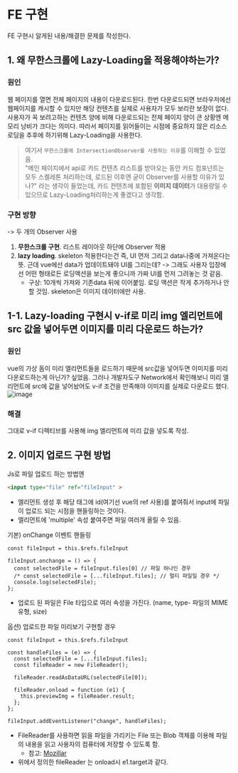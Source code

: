 # FE 구현

FE 구현시 알게된 내용/해결한 문제를 작성한다.

## 1. 왜 무한스크롤에 Lazy-Loading을 적용해야하는가?

### 원인
웹 페이지를 열면 전체 페이지의 내용이 다운로드된다. 한번 다운로드되면 브라우저에선 웹페이지를 캐시할 수 있지만 해당 컨텐츠를 실제로 사용자가 모두 보리란 보장이 없다.
사용자가 꼭 보려고하는 컨텐츠 양에 비해 다운로드되는 전체 페이지 양이 큰 상황엔 메모리 낭비가 크다는 의미다.
따라서 페이지를 읽어들이는 시점에 중요하지 않은 리소스 로딩을 추후에 하기위해 Lazy-Loading을 사용한다.

> 여기서 `무한스크롤에 IntersectionObserver를 사용하는 이유`를 이해할 수 있었음.  
> "메인 페이지에서 api로 카드 컨텐츠 리스트를 받아오는 동안 카드 컴포넌트는 모두 스켈레톤 처리하는데, 로드된 이후엔 굳이 Observer를 사용할 이유가 있나?" 라는 생각이 들었는데, 카드 컨텐츠에 포함된 **이미지 데이터**가 대용량일 수 있으므로 Lazy-Loading처리하는게 좋겠다고 생각함.

### 구현 방향
-> 두 개의 Observer 사용
1. **무한스크롤 구현**. 리스트 레이아웃 하단에 Observer 적용
2. **lazy loading**. skeleton 적용한다는건 즉, UI 먼저 그리고 data나중에 가져온다는 뜻. 근데 vue에선 data가 업데이트돼야 UI를 그리는데? 
    -> 그래도 사용자 입장에선 어떤 형태로든 로딩액션을 보는게 좋으니까 가짜 UI를 먼저 그려놓는 것 같음.
    - 구상: 10개씩 가져와 기존data 뒤에 이어붙임. 로딩 액션은 작게 추가하거나 안 할 것임. skeleton은 이미지 데이터에만 사용.


## 1-1. Lazy-loading 구현시 v-if로 미리 img 엘리먼트에 src 값을 넣어두면 이미지를 미리 다운로드 하는가?

### 원인
vue의 가상 돔이 미리 엘리먼트들을 로드하기 때문에 src값을 넣어두면 이미지를 미리 다운로드하는게 아닌가? 싶었음. 그러나 개발자도구 Network에서 확인해보니 미리 엘리먼트에 src에 값을 넣어놨어도 v-if 조건을 만족해야 이미지를 실제로 다운로드 했다.
![image](./resources/observer-lazy-loading.gif)
### 해결
그대로 v-if 디렉티브를 사용해 img 엘리먼트에 미리 값을 넣도록 작성.


## 2. 이미지 업로드 구현 방법

Js로 파일 업로드 하는 방법엔

```html
<input type="file" ref="fileInput" >
```
- 엘리먼트 생성 후 해당 태그에 id(여기선 vue의 ref 사용)를 붙여줘서 input에 파일이 업로드 되는 시점을 핸들링하는 것이다.
- 엘리먼트에 'multiple' 속성 붙여주면 파일 여러개 올릴 수 있음.

기본) onChange 이벤트 핸들링
```
const fileInput = this.$refs.fileInput

fileInput.onchange = () => {
  const selectedFile = fileInput.files[0] // 파일 하나인 경우
  /* const selectedFile = [...fileInput.files]; // 멀티 파일일 경우 */
  console.log(selectedFile);
};
```
- 업로드 된 파일은 File 타입으로 여러 속성을 가진다. (name, type- 파일의 MIME유형, size)


옵션) 업로드한 파일 미리보기 구현할 경우
```
const fileInput = this.$refs.fileInput

const handleFiles = (e) => {
  const selectedFile = [...fileInput.files];
  const fileReader = new FileReader();

  fileReader.readAsDataURL(selectedFile[0]);

  fileReader.onload = function (e1) {
    this.previewImg = fileReader.result;
  };
};

fileInput.addEventListener("change", handleFiles);
```
- FileReader를 사용하면 읽을 파일을 가리키는 File 또는 Blob 객체를 이용해 파일의 내용을 읽고 사용자의 컴퓨터에 저장할 수 있도록 함.
    - 참고: [Mozillar](https://developer.mozilla.org/ko/docs/Web/API/FileReader)
- 위에서 정의한 fileReader 는 onload시 e1.target과 같다.